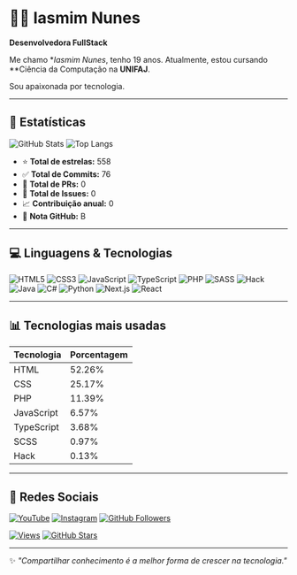 # 👩‍💻 Iasmim Nunes

**Desenvolvedora FullStack**

Me chamo **Iasmim Nunes*, tenho 19 anos. Atualmente, estou cursando **Ciência da Computação na **UNIFAJ**.

Sou apaixonada por tecnologia.

---

## 🚀 Estatísticas

![GitHub Stats](https://github-readme-stats.vercel.app/api?username=larissakich&show_icons=true&theme=radical)
![Top Langs](https://github-readme-stats.vercel.app/api/top-langs/?username=larissakich&layout=compact&theme=radical)

- ⭐ **Total de estrelas:** 558  
- ✅ **Total de Commits:** 76  
- 🔧 **Total de PRs:** 0  
- 🐞 **Total de Issues:** 0  
- 📈 **Contribuição anual:** 0  
- 🧠 **Nota GitHub:** B  

---

## 💻 Linguagens & Tecnologias

![HTML5](https://img.shields.io/badge/HTML5-E34F26?style=for-the-badge&logo=html5&logoColor=white)
![CSS3](https://img.shields.io/badge/CSS3-1572B6?style=for-the-badge&logo=css3&logoColor=white)
![JavaScript](https://img.shields.io/badge/JavaScript-F7DF1E?style=for-the-badge&logo=javascript&logoColor=black)
![TypeScript](https://img.shields.io/badge/TypeScript-3178C6?style=for-the-badge&logo=typescript&logoColor=white)
![PHP](https://img.shields.io/badge/PHP-777BB4?style=for-the-badge&logo=php&logoColor=white)
![SASS](https://img.shields.io/badge/Sass-hotpink?style=for-the-badge&logo=sass&logoColor=white)
![Hack](https://img.shields.io/badge/Hack-3D3C3C?style=for-the-badge)
![Java](https://img.shields.io/badge/Java-ED8B00?style=for-the-badge&logo=java&logoColor=white)
![C#](https://img.shields.io/badge/C%23-68217A?style=for-the-badge&logo=c-sharp&logoColor=white)
![Python](https://img.shields.io/badge/Python-3776AB?style=for-the-badge&logo=python&logoColor=white)
![Next.js](https://img.shields.io/badge/Next.js-000000?style=for-the-badge&logo=nextdotjs&logoColor=white)
![React](https://img.shields.io/badge/React-20232A?style=for-the-badge&logo=react&logoColor=61DAFB)

---

## 📊 Tecnologias mais usadas

| Tecnologia  | Porcentagem |
|-------------|-------------|
| HTML        | 52.26%      |
| CSS         | 25.17%      |
| PHP         | 11.39%      |
| JavaScript  | 6.57%       |
| TypeScript  | 3.68%       |
| SCSS        | 0.97%       |
| Hack        | 0.13%       |

---

## 📣 Redes Sociais

[![YouTube](https://img.shields.io/badge/YouTube-25K-red?style=for-the-badge&logo=youtube&logoColor=white)](https://www.youtube.com/@LarissaKich)
[![Instagram](https://img.shields.io/badge/@devemdev-Follow-blueviolet?style=for-the-badge&logo=instagram&logoColor=white)](https://www.instagram.com/devemdev)
[![GitHub Followers](https://img.shields.io/github/followers/larissakich?label=Seguidores&style=for-the-badge)](https://github.com/larissakich)

[![Views](https://komarev.com/ghpvc/?username=larissakich&style=for-the-badge)](https://github.com/larissakich)
[![GitHub Stars](https://img.shields.io/github/stars/larissakich?style=for-the-badge)](https://github.com/larissakich)

---

✨ _"Compartilhar conhecimento é a melhor forma de crescer na tecnologia."_  

